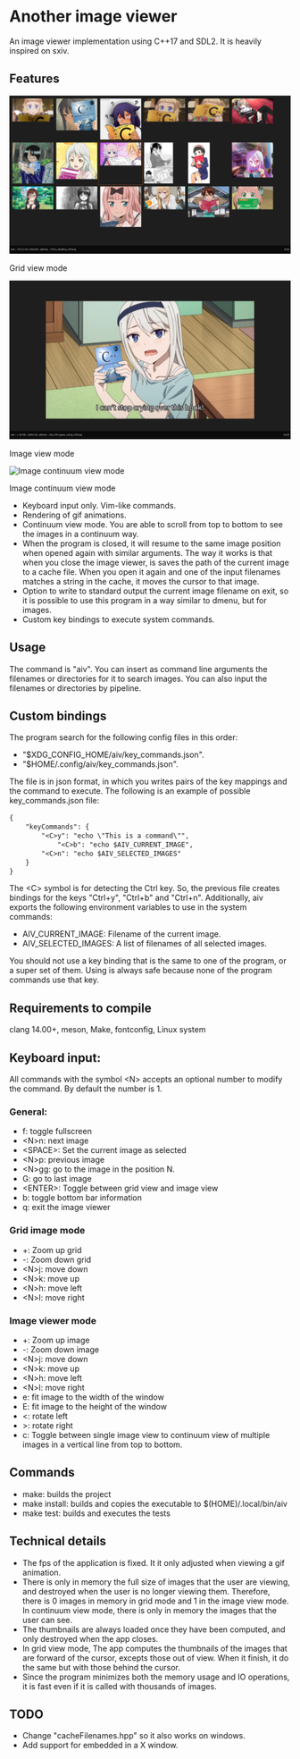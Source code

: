 # Another image viewer
An image viewer implementation using C++17 and SDL2. It is heavily inspired on sxiv.

## Features
<div>
<img src="image0.png" alt="Grid view mode">
<p> Grid view mode</p>
</div>

<div>
<img src="image1.png" alt="Image view mode">
<p> Image view mode</p>
</div>

<div>
<img src="image2.gif" alt="Image continuum view mode" animated>
<p> Image continuum view mode </p>
</div>

- Keyboard input only. Vim-like commands.
- Rendering of gif animations.
- Continuum view mode. You are able to scroll from top to bottom to see the images in a continuum way.
- When the program is closed, it will resume to the same image position when opened again with similar arguments. The way it works is that when you close the image viewer, is saves the path of the current image to a cache file. When you open it again and one of the input filenames matches a string in the cache, it moves the cursor to that image.
- Option to write to standard output the current image filename on exit, so it is possible to use this program in a way similar to dmenu, but for images.
- Custom key bindings to execute system commands.


## Usage
The command is "aiv". You can insert as command line arguments the filenames or directories for it to search images. You can also input the filenames or directories by pipeline.

## Custom bindings
The program search for the following config files in this order:
- "$XDG_CONFIG_HOME/aiv/key_commands.json".
- "$HOME/.config/aiv/key_commands.json".

The file is in json format, in which you writes pairs of the key mappings and the command to execute. The following is an example of possible key_commands.json file:
```
{
    "keyCommands": {
		"<C>y": "echo \"This is a command\"",
        	"<C>b": "echo $AIV_CURRENT_IMAGE",
		"<C>n": "echo $AIV_SELECTED_IMAGES"
    }
}
```
The \<C\> symbol is for detecting the Ctrl key. So, the previous file creates bindings for the keys "Ctrl+y", "Ctrl+b" and "Ctrl+n". Additionally, aiv exports the following environment variables to use in the system commands:
- AIV_CURRENT_IMAGE: Filename of the current image.
- AIV_SELECTED_IMAGES: A list of filenames of all selected images.

You should not use a key binding that is the same to one of the program, or a super set of them. Using <C> is always safe because none of the program commands use that key.
## Requirements to compile
clang 14.00+, meson, Make, fontconfig, Linux system

## Keyboard input:
All commands with the symbol \<N\> accepts an optional number to modify the command. By default the number is 1.
### General:
- f: toggle fullscreen
- \<N\>n: next image
- \<SPACE\>: Set the current image as selected
- \<N\>p: previous image
- \<N\>gg: go to the image in the position N.
- G: go to last image
- \<ENTER\>: Toggle between grid view and image view
- b: toggle bottom bar information
- q: exit the image viewer
	
### Grid image mode
- +: Zoom up grid
- -: Zoom down grid
- \<N\>j: move down
- \<N\>k: move up
- \<N\>h: move left
- \<N\>l: move right
### Image viewer mode
- +: Zoom up image
- -: Zoom down image
- \<N\>j: move down
- \<N\>k: move up
- \<N\>h: move left
- \<N\>l: move right
- e: fit image to the width of the window
- E: fit image to the height of the window
- <: rotate left
- \>: rotate right
- c: Toggle between single image view to continuum view of multiple images in a vertical line from top to bottom.
	
## Commands
- make: builds the project
- make install: builds and copies the executable to $(HOME)/.local/bin/aiv
- make test: builds and executes the tests

## Technical details
- The fps of the application is fixed. It it only adjusted when viewing a gif animation.
- There is only in memory the full size of images that the user are viewing, and destroyed when the user is no longer viewing them. Therefore, there is 0 images in memory in grid mode and 1 in the image view mode. In continuum view mode, there is only in memory the images that the user can see.
- The thumbnails are always loaded once they have been computed, and only destroyed when the app closes.
- In grid view mode, The app computes the thumbnails of the images that are forward of the cursor, excepts those out of view. When it finish, it do the same but with those behind the cursor. 
- Since the program minimizes both the memory usage and IO operations, it is fast even if it is called with thousands of images.

## TODO
- Change "cacheFilenames.hpp" so it also works on windows.
- Add support for embedded in a X window.
